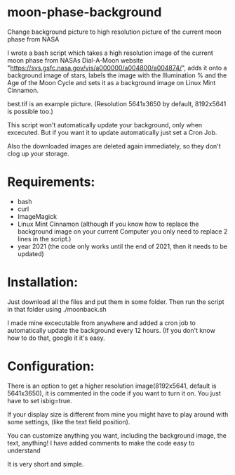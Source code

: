 # moon-phase-background
Change background picture to high resolution picture of the current moon phase from NASA

I wrote a bash script which takes a high resolution image of the current moon phase from NASAs Dial-A-Moon website "https://svs.gsfc.nasa.gov/vis/a000000/a004800/a004874/", adds it onto a background image of stars, labels the image with the Illumination % and the Age of the Moon Cycle  and sets it as a background image on Linux Mint Cinnamon.

best.tif is an example picture. (Resolution 5641x3650 by default, 8192x5641 is possible too.)

This script won't automatically update your background, only when excecuted. But if you want it to update automatically just set a Cron Job.

Also the downloaded images are deleted again immediately, so they don't clog up your storage.

# Requirements:
 - bash
 - curl
 - ImageMagick
 - Linux Mint Cinnamon (although if you know how to replace the background image on your current Computer you only need to replace 2 lines in the script.)
 - year 2021 (the code only works until the end of 2021, then it needs to be updated)


# Installation:
Just download all the files and put them in some folder. Then run the script in that folder using ./moonback.sh

I made mine excecutable from anywhere and added a cron job to automatically update the background every 12 hours. (If you don't know how to do that, google it it's easy.

# Configuration:
There is an option to get a higher resolution image(8192x5641, default is 5641x3650), it is commented in the code if you want to turn it on. You just have to set isbig=true.

If your display size is different from mine you might have to play around with some settings, (like the text field position).

You can customize anything you want, including the background image, the text, anything! I have added comments to make the code easy to understand

It is very short and simple.

